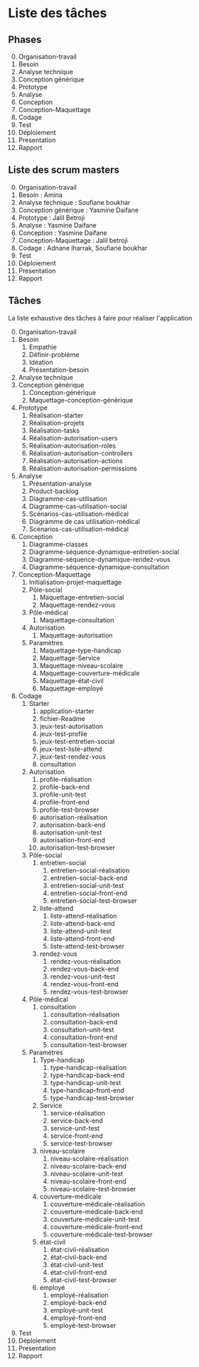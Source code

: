 # Liste des tâches


## Phases 

0. Organisation-travail
1. Besoin
2. Analyse technique
3. Conception générique
4. Prototype
5. Analyse
6. Conception
7. Conception-Maquettage
8.  Codage
9.  Test
10. Déploiement
11. Presentation
12. Rapport

## Liste des scrum masters 

0. Organisation-travail
1. Besoin : Amina
2. Analyse technique : Soufiane boukhar
3. Conception générique : Yasmine Daifane
4. Prototype : Jalil Betroji
5. Analyse : Yasmine Daifane 
6. Conception : Yasmine Daifane 
7. Conception-Maquettage : Jalil betroji
8. Codage : Adnane lharrak, Soufiane boukhar
9. Test
10. Déploiement
11. Presentation
12. Rapport

## Tâches

La liste exhaustive des tâches à faire pour réaliser l'application

0. Organisation-travail
1. Besoin
   1. Empathie
   2. Définir-problème
   3. Idéation
   4. Présentation-besoin
2. Analyse technique
3. Conception générique
   1. Conception-générique
   2. Maquettage-conception-générique
4. Prototype
   1. Réalisation-starter
   2. Réalisation-projets
   3. Réalisation-tasks
   4. Réalisation-autorisation-users
   5. Réalisation-autorisation-roles
   6. Réalisation-autorisation-controllers
   7. Réalisation-autorisation-actions
   8. Réalisation-autorisation-permissions
5. Analyse
   1. Présentation-analyse
   2. Product-backlog
   3. Diagramme-cas-utilisation
   4. Diagramme-cas-utilisation-social
   5. Scénarios-cas-utilisation-médical
   6. Diagramme de cas utilisation-médical
   7. Scénarios-cas-utilisation-médical
6. Conception
   1. Diagramme-classes
   2. Diagramme-séquence-dynamique-entretien-social
   3. Diagramme-séquence-dynamique-rendez-vous
   4. Diagramme-séquence-dynamique-consultation
7.  Conception-Maquettage
    1.  Initialisation-projet-maquettage
    2.  Pôle-social
        1.  Maquettage-entretien-social
        2.  Maquettage-rendez-vous
    3.  Pôle-médical
        1.  Maquettage-consultation
    4.  Autorisation
        1.  Maquettage-autorisation
    5.  Paramètres
        1.  Maquettage-type-handicap
        2.  Maquettage-Service
        3.  Maquettage-niveau-scolaire
        4.  Maquettage-couverture-médicale
        5.  Maquettage-état-civil
        6.  Maquettage-employé
8.  Codage
    1.  Starter
        1.  application-starter
        2.  fichier-Readme
        3.  jeux-test-autorisation
        4.  jeux-test-profile
        5.  jeux-test-entretien-social
        6.  jeux-test-liste-attend
        7.  jeux-test-rendez-vous
        8.  consultation
    2.  Autorisation
        1.  profile-réalisation
        2.  profile-back-end
        3.  profile-unit-test
        4.  profile-front-end
        5.  profile-test-browser
        6.  autorisation-réalisation
        7.  autorisation-back-end
        8.  autorisation-unit-test
        9.  autorisation-front-end
        10. autorisation-test-browser
    3.  Pôle-social
        1.  entretien-social
            1.  entretien-social-réalisation
            2.  entretien-social-back-end
            3.  entretien-social-unit-test
            4.  entretien-social-front-end
            5.  entretien-social-test-browser
        2.  liste-attend
            1.  liste-attend-réalisation
            2.  liste-attend-back-end
            3.  liste-attend-unit-test
            4.  liste-attend-front-end
            5.  liste-attend-test-browser
        3.  rendez-vous
            1.  rendez-vous-réalisation
            2.  rendez-vous-back-end
            3.  rendez-vous-unit-test
            4.  rendez-vous-front-end
            5.  rendez-vous-test-browser
    4.  Pôle-médical
        1.  consultation
            1.  consultation-réalisation
            2.  consultation-back-end
            3.  consultation-unit-test
            4.  consultation-front-end
            5.  consultation-test-browser
    5.  Paramètres
        1.  Type-handicap
            1. type-handicap-réalisation
            2.  type-handicap-back-end
            3.  type-handicap-unit-test
            4.  type-handicap-front-end
            5.  type-handicap-test-browser
        2. Service
           1. service-réalisation
           2.  service-back-end
           3.  service-unit-test
           4.  service-front-end
           5.  service-test-browser
        3. niveau-scolaire
           1. niveau-scolaire-réalisation
           2.  niveau-scolaire-back-end
           3.  niveau-scolaire-unit-test
           4.  niveau-scolaire-front-end
           5.  niveau-scolaire-test-browser
        4.  couverture-médicale
            1. couverture-médicale-réalisation
            2.  couverture-médicale-back-end
            3.  couverture-médicale-unit-test
            4.  couverture-médicale-front-end
            5.  couverture-médicale-test-browser
        5.  état-civil
            1. état-civil-réalisation
            2. état-civil-back-end
            3. état-civil-unit-test
            4. état-civil-front-end
            5. état-civil-test-browser
        6.  employé
            1. employé-réalisation
            2. employé-back-end
            3. employé-unit-test
            4. employé-front-end
            5. employé-test-browser
9.  Test
10.  Déploiement
11. Presentation
12. Rapport